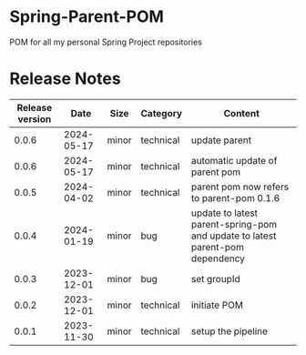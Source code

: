 # Spring-Parent-POM

POM for all my personal Spring Project repositories 

# Release Notes
|Release version|Date|Size|Category|Content|
|--|--|--|--|--|
|0.0.6  |2024-05-17  |minor|technical|update parent |
|0.0.6|2024-05-17|minor|technical|automatic update of parent pom|
|0.0.5|2024-04-02|minor|technical|parent pom now refers to parent-pom 0.1.6|
|0.0.4|2024-01-19|minor|bug|update to latest parent-spring-pom and update to latest parent-pom dependency|
|0.0.3|2023-12-01|minor|bug|set groupId|
|0.0.2|2023-12-01|minor|technical|initiate POM|
|0.0.1|2023-11-30|minor|technical|setup the pipeline|
